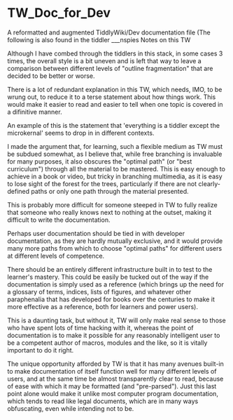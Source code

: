 # TW_Doc_for_Dev
A reformatted and augmented TiddlyWiki/Dev documentation file
(The following is also found in the tiddler ___nspies Notes on this TW

Although I have combed through the tiddlers in this stack, in some cases 3 times, the overall style is a bit uneven and is left that way to leave a comparison between different levels of "outline fragmentation" that are decided to be better or worse.

There is a lot of redundant explanation in this TW, which needs, IMO, to be wrung out, to reduce it to a terse statement about how things work. This would make it easier to read and easier to tell when one topic is covered in a difinitive manner.

An example of this is the statement that 'everything is a tiddler except the microkernal' seems to drop in in different contexts.

I made the argument that, for learning, such a flexible medium as TW must be subdued somewhat, as I believe that, while free branching is invaluable for many purposes, it also obscures the "optimal path" (or "best curriculum") through all the material to be mastered. This is easy enough to achieve in a book or video, but tricky in branching multimedia, as it is easy to lose sight of the forest for the trees, particularly if there are not clearly-defined paths or only one path through the material presented.

This is probably more difficult for someone steeped in TW to fully realize that someone who really knows next to nothing at the outset, making it difficult to write the documentation.

Perhaps user documentation should be tied in with developer documentation, as they are hardly mutually exclusive, and it would provide many more paths from which to choose "optimal paths" for different users at different levels of competence.

There should be an entirely different infrastructure built in to test to the learner's mastery. This could be easily be tucked out of the way if the documentation is simply used as a reference (which brings up the need for a glossary of terms, indices, lists of figures, and whatever other paraphenalia that has developed for books over the centuries to make it more effective as a reference, both for learners and power users).

This is a daunting task, but without it, TW will only make real sense to those who have spent lots of time hacking with it, whereas the point of documentation is to make it possible for any reasonably intelligent user to be a competent author of macros, modules and the like, so it is vitally important to do it right.

The unique opportunity afforded by TW is that it has many avenues built-in to make documentation of itself function well for many different levels of users, and at the same time be almost transparently clear to read, because of ease with which it may be formatted (and "pre-parsed"). Just this last point alone would make it unlike most computer program documentation, which tends to read like legal documents, which are in many ways obfuscating, even while intending not to be.

